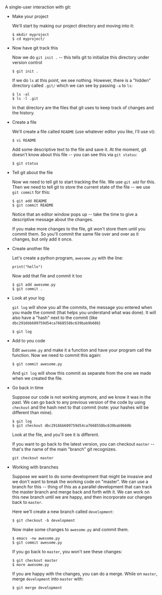 A single-user interaction with git:

* Make your project

  We'll start by making our project directory and moving into it:

  ```
  $ mkdir myproject
  $ cd myproject/
  ```

* Now have git track this

  Now we do `git init .` -- this tells git to initialize this
  directory under version control

  ```
  $ git init .
  ```

  If we do `ls` at this point, we see nothing.  However, there is a
  "hidden" directory called `.git/` which we can see by passing `-a`
  to `ls`:

  ```
  $ ls -al
  $ ls -l .git
  ```

  In that directory are the files that git uses to keep track of
  changes and the history.

* Create a file

  We'll create a file called `README` (use whatever editor you like,
  I'll use vi):

  ```
  $ vi README
  ```

  Add some descriptive text to the file and save it.  At the moment,
  git doesn't know about this file -- you can see this via `git
  status`:

  ```
  $ git status
  ```

* Tell git about the file

  Now we need to tell git to start tracking the file.  We use
  `git add` for this.  Then we need to tell git to store the current
  state of the file -- we use `git commit` for this:

  ```
  $ git add README
  $ git commit README
  ```

  Notice that an editor window pops up -- take the time to give a
  descriptive message about the changes.

  If you make more changes to the file, git won't store them until
  you commit them.  So you'll commit the same file over and over as
  it changes, but only add it once.

* Create another file

  Let's create a python program, `awesome.py` with the line:

  ```
  print("hello")
  ```

  Now add that file and commit it too

  ```
  $ git add awesome.py
  $ git commit .
  ```

* Look at your log

  `git log` will show you all the commits, the message you entered
  when you made the commit (that helps you understand what was done).
  It will also have a "hash" next to the commit (like
  `dbc2916bb609759d54ca7668558bc639bab9b60b`)

  ```
  $ git log
  ```

* Add to you code

  Edit `awesome.py` and make it a function and have your program call
  the function.  Now we need to commit this again:

  ```
  $ git commit awesome.py 
  ```

  And `git log` will show this commit as separate from the one we made
  when we created the file.

* Go back in time

  Suppose our code is not working anymore, and we know it was in the
  past.  We can go back to any previous version of the code by using
  `checkout` and the hash next to that commit (note: your hashes will
  be different than mine).

  ```
  $ git log
  $ git checkout dbc2916bb609759d54ca7668558bc639bab9b60b
  ```

  Look at the file, and you'll see it is different.  

  If you want to go back to the latest version, you can checkout `master`
  -- that's the name of the main "branch" git recognizes.

  ```
  git checkout master
  ```

* Working with branches

  Suppose we want to do some development that might be invasive and we
  don't want to break the working code on "master".  We can use a
  branch for this -- thing of this as a parallel development that can
  track the master branch and merge back and forth with it.  We can
  work on this new branch until we are happy, and then incorporate our
  changes back to `master`.
 
  Here we'll create a new branch called `development`:

  ```
  $ git checkout -b development
  ```

  Now make some changes to `awesome.py` and commit them.

  ```
  $ emacs -nw awesome.py
  $ git commit awesome.py
  ```

  If you go back to `master`, you won't see these changes:

  ```
  $ git checkout master
  $ more awesome.py
  ```

  If you are happy with the changes, you can do a merge.  While on
  `master`, merge `development` into `master` with:

  ```
  $ git merge development
  ```

